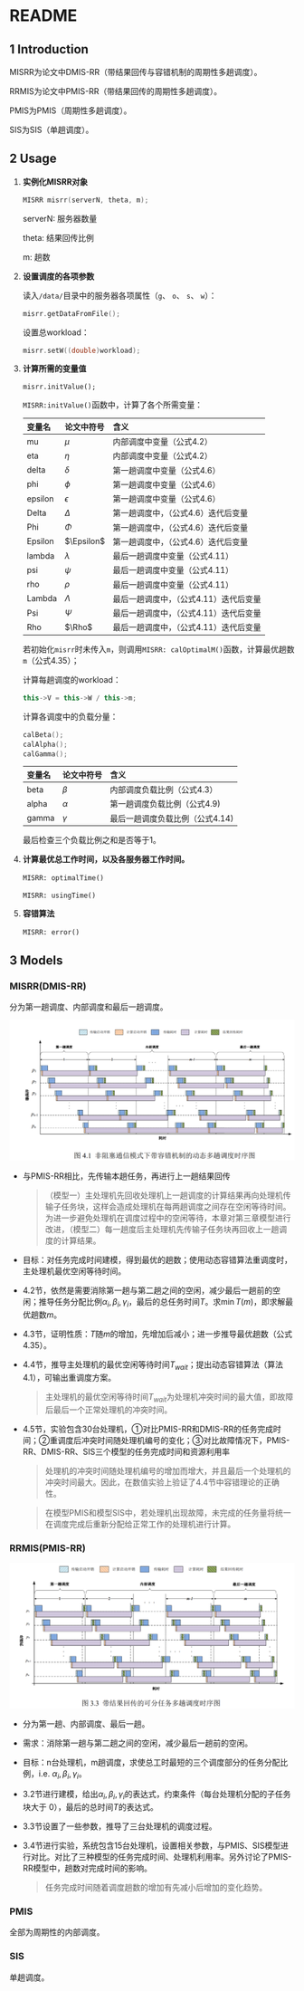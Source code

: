 <!--
 * @FilePath: \InstallmentScheduling\README.md
 * @Description:  
 * @Author: rthete
 * @Date: 2023-03-14 15:04:04
 * @LastEditTime: 2023-03-19 21:27:43
-->
# README

## 1 Introduction

MISRR为论文中DMIS-RR（带结果回传与容错机制的周期性多趟调度）。

RRMIS为论文中PMIS-RR（带结果回传的周期性多趟调度）。

PMIS为PMIS（周期性多趟调度）。

SIS为SIS（单趟调度）。

## 2 Usage

1. **实例化MISRR对象**

    ```c++
    MISRR misrr(serverN, theta, m);
    ```

    serverN: 服务器数量

    theta: 结果回传比例

    m: 趟数

2. **设置调度的各项参数**

    读入`/data/`目录中的服务器各项属性（`g`、 `o`、 `s`、 `w`）：

    ```c++
    misrr.getDataFromFile();
    ```

    设置总workload：

    ```c++
    misrr.setW((double)workload);
    ```

3. **计算所需的变量值**

    ```
    misrr.initValue();
    ```

    `MISRR:initValue()`函数中，计算了各个所需变量：

    | 变量名  | 论文中符号 | 含义                                   |
    | ------- | ---------- | -------------------------------------- |
    | mu      | $\mu$      | 内部调度中变量（公式4.2）              |
    | eta     | $\eta$     | 内部调度中变量（公式4.2）              |
    | delta   | $\delta$   | 第一趟调度中变量（公式4.6）            |
    | phi     | $\phi$     | 第一趟调度中变量（公式4.6）            |
    | epsilon | $\epsilon$ | 第一趟调度中变量（公式4.6）            |
    | Delta   | $\Delta$   | 第一趟调度中，（公式4.6）迭代后变量    |
    | Phi     | $\Phi$     | 第一趟调度中，（公式4.6）迭代后变量    |
    | Epsilon | $\Epsilon$ | 第一趟调度中，（公式4.6）迭代后变量    |
    | lambda  | $\lambda$  | 最后一趟调度中变量（公式4.11）         |
    | psi     | $\psi$     | 最后一趟调度中变量（公式4.11）         |
    | rho     | $\rho$     | 最后一趟调度中变量（公式4.11）         |
    | Lambda  | $\Lambda$  | 最后一趟调度中，（公式4.11）迭代后变量 |
    | Psi     | $\Psi$     | 最后一趟调度中，（公式4.11）迭代后变量 |
    | Rho     | $\Rho$     | 最后一趟调度中，（公式4.11）迭代后变量 |

    若初始化`misrr`时未传入`m`，则调用`MISRR: calOptimalM()`函数，计算最优趟数`m`（公式4.35）；

    计算每趟调度的workload：

    ```c++
    this->V = this->W / this->m;
    ```

    计算各调度中的负载分量：

    ```c++
    calBeta();
    calAlpha();
    calGamma();
    ```

    | 变量名 | 论文中符号 | 含义                            |
    | ------ | ---------- | ------------------------------- |
    | beta   | $\beta$    | 内部调度负载比例（公式4.3）     |
    | alpha  | $\alpha$   | 第一趟调度负载比例（公式4.9)    |
    | gamma  | $\gamma$   | 最后一趟调度负载比例（公式4.14) |

    最后检查三个负载比例之和是否等于1。

4. **计算最优总工作时间，以及各服务器工作时间。**

    `MISRR: optimalTime()`

    `MISRR: usingTime()`

5. **容错算法**

    `MISRR: error()`

## 3 Models

### MISRR(DMIS-RR)

分为第一趟调度、内部调度和最后一趟调度。

![DMISRR](assets/DMISRR.png)

- 与PMIS-RR相比，先传输本趟任务，再进行上一趟结果回传

  > （模型一）主处理机先回收处理机上一趟调度的计算结果再向处理机传输子任务块，这样会造成处理机在每两趟调度之间存在空闲等待时间。为进一步避免处理机在调度过程中的空闲等待，本章对第三章模型进行改进，（模型二）每一趟度后主处理机先传输子任务块再回收上一趟调度的计算结果。

- 目标：对任务完成时间建模，得到最优的趟数；使用动态容错算法重调度时，主处理机最优空闲等待时间。

- 4.2节，依然是需要消除第一趟与第二趟之间的空闲，减少最后一趟前的空闲；推导任务分配比例$\alpha_i,\beta_i,\gamma_i$，最后的总任务时间$T$。求$\min T(m)$，即求解最优趟数$m$。

- 4.3节，证明性质：$T$随$m$的增加，先增加后减小；进一步推导最优趟数（公式4.35）。

- 4.4节，推导主处理机的最优空闲等待时间$T_{wait}$；提出动态容错算法（算法4.1），可输出重调度方案。

  > 主处理机的最优空闲等待时间$T_{wait}$为处理机冲突时间的最大值，即故障后最后一个正常处理机的冲突时间。

- 4.5节，实验包含30台处理机，①对比PMIS-RR和DMIS-RR的任务完成时间；②重调度后冲突时间随处理机编号的变化；③对比故障情况下，PMIS-RR、DMIS-RR、SIS三个模型的任务完成时间和资源利用率

  > 处理机的冲突时间随处理机编号的增加而增大，并且最后一个处理机的冲突时间最大。因此，在数值实验上验证了4.4节中容错理论的正确性。

  > 在模型PMIS和模型SIS中，若处理机出现故障，未完成的任务量将统一在调度完成后重新分配给正常工作的处理机进行计算。

### RRMIS(PMIS-RR)

![PMISRR](assets/PMISRR.png)

- 分为第一趟、内部调度、最后一趟。

- 需求：消除第一趟与第二趟之间的空闲，减少最后一趟前的空闲。

- 目标：n台处理机，m趟调度，求使总工时最短的三个调度部分的任务分配比例，i.e. $\alpha_i,\beta_i,\gamma_i$。

- 3.2节进行建模，给出$\alpha_i,\beta_i,\gamma_i$的表达式，约束条件（每台处理机分配的子任务块大于 0），最后的总时间$T$的表达式。

- 3.3节设置了一些参数，推导了三台处理机的调度过程。

- 3.4节进行实验，系统包含15台处理机，设置相关参数，与PMIS、SIS模型进行对比。对比了三种模型的任务完成时间、处理机利用率。另外讨论了PMIS-RR模型中，趟数对完成时间的影响。

  > 任务完成时间随着调度趟数的增加有先减小后增加的变化趋势。

### PMIS

全部为周期性的内部调度。

### SIS

单趟调度。
